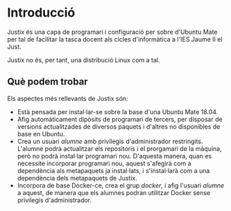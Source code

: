 # Introducció

Justix és una capa de programari i configuració per sobre d'Ubuntu Mate per tal de facilitar la tasca docent als cicles d'informàtica a l'IES Jaume II el Just.

Justix no és, per tant, una distribució Linux com a tal.

## Què podem trobar

Els aspectes més rellevants de Justix són:

* Està pensada per instal·lar-se sobre la base d'una Ubuntu Mate 18.04.
* Afig automàticament dipòsits de programari de tercers, per disposar de versions actualitzades de diversos paquets i d'altres no disponibles de base en Ubuntu.
* Crea un usuari *alumne* amb privilegis d'administrador restringits. L'alumne podrà actualitzar els repositoris i el prorgamari de la màquina, però no podrà instal·lar programari nou. D'aquesta manera, quan es necessite incorporar programari nou, aquest s'afegirà com a dependència als metapaquets ja instal·lats, i s'instal·larà com a una dependència dels metapaquets de Justix.
* Incorpora de base Docker-ce, crea el grup *docker*, i afig l'usuari *alumne* a aquest, de manera que els alumnes podran utilitzar Docker sense privilegis d'administrador.
